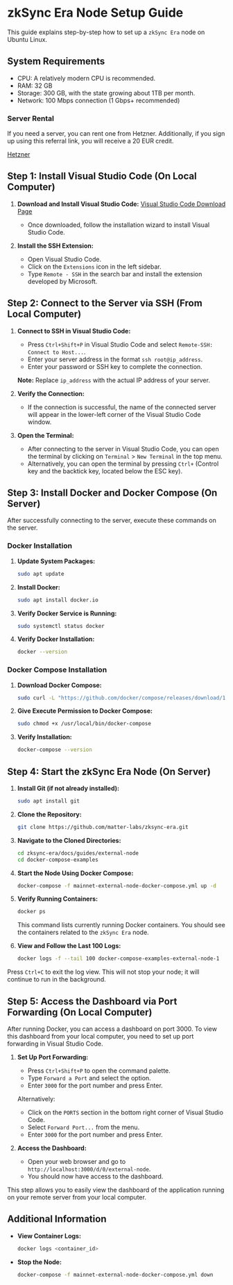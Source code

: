 # zkSync Era Node Setup Guide

This guide explains step-by-step how to set up a `zkSync Era` node on Ubuntu Linux.

## System Requirements

- CPU: A relatively modern CPU is recommended.
- RAM: 32 GB
- Storage: 300 GB, with the state growing about 1TB per month.
- Network: 100 Mbps connection (1 Gbps+ recommended)

### Server Rental

If you need a server, you can rent one from Hetzner. Additionally, if you sign up using this referral link, you will receive a 20 EUR credit.

[Hetzner](https://hetzner.cloud/?ref=fu2umOyLCWhh)

## Step 1: Install Visual Studio Code (On Local Computer)

1. **Download and Install Visual Studio Code:**
   [Visual Studio Code Download Page](https://code.visualstudio.com/)

   - Once downloaded, follow the installation wizard to install Visual Studio Code.

2. **Install the SSH Extension:**
   - Open Visual Studio Code.
   - Click on the `Extensions` icon in the left sidebar.
   - Type `Remote - SSH` in the search bar and install the extension developed by Microsoft.

## Step 2: Connect to the Server via SSH (From Local Computer)

1. **Connect to SSH in Visual Studio Code:**

   - Press `Ctrl+Shift+P` in Visual Studio Code and select `Remote-SSH: Connect to Host...`.
   - Enter your server address in the format `ssh root@ip_address`.
   - Enter your password or SSH key to complete the connection.

   **Note:** Replace `ip_address` with the actual IP address of your server.

2. **Verify the Connection:**

   - If the connection is successful, the name of the connected server will appear in the lower-left corner of the Visual Studio Code window.

3. **Open the Terminal:**
   - After connecting to the server in Visual Studio Code, you can open the terminal by clicking on `Terminal` > `New Terminal` in the top menu.
   - Alternatively, you can open the terminal by pressing `Ctrl+` (Control key and the backtick key, located below the ESC key).

## Step 3: Install Docker and Docker Compose (On Server)

After successfully connecting to the server, execute these commands on the server.

### Docker Installation

1. **Update System Packages:**

   ```sh
   sudo apt update
   ```

2. **Install Docker:**

   ```sh
   sudo apt install docker.io
   ```

3. **Verify Docker Service is Running:**

   ```sh
   sudo systemctl status docker
   ```

4. **Verify Docker Installation:**

   ```sh
   docker --version
   ```

### Docker Compose Installation

1. **Download Docker Compose:**

   ```sh
   sudo curl -L "https://github.com/docker/compose/releases/download/1.29.2/docker-compose-$(uname -s)-$(uname -m)" -o /usr/local/bin/docker-compose
   ```

2. **Give Execute Permission to Docker Compose:**

   ```sh
   sudo chmod +x /usr/local/bin/docker-compose
   ```

3. **Verify Installation:**
   ```sh
   docker-compose --version
   ```

## Step 4: Start the zkSync Era Node (On Server)

1. **Install Git (if not already installed):**

   ```sh
   sudo apt install git
   ```

2. **Clone the Repository:**

   ```sh
   git clone https://github.com/matter-labs/zksync-era.git
   ```

3. **Navigate to the Cloned Directories:**

   ```sh
   cd zksync-era/docs/guides/external-node
   cd docker-compose-examples
   ```

4. **Start the Node Using Docker Compose:**

   ```sh
   docker-compose -f mainnet-external-node-docker-compose.yml up -d
   ```

5. **Verify Running Containers:**

   ```sh
   docker ps
   ```

   This command lists currently running Docker containers. You should see the containers related to the `zkSync Era` node.

6. **View and Follow the Last 100 Logs:**
   ```sh
   docker logs -f --tail 100 docker-compose-examples-external-node-1
   ```

Press `Ctrl+C` to exit the log view. This will not stop your node; it will continue to run in the background.

## Step 5: Access the Dashboard via Port Forwarding (On Local Computer)

After running Docker, you can access a dashboard on port 3000. To view this dashboard from your local computer, you need to set up port forwarding in Visual Studio Code.

1. **Set Up Port Forwarding:**

   - Press `Ctrl+Shift+P` to open the command palette.
   - Type `Forward a Port` and select the option.
   - Enter `3000` for the port number and press Enter.

   Alternatively:

   - Click on the `PORTS` section in the bottom right corner of Visual Studio Code.
   - Select `Forward Port...` from the menu.
   - Enter `3000` for the port number and press Enter.

2. **Access the Dashboard:**

   - Open your web browser and go to `http://localhost:3000/d/0/external-node`.
   - You should now have access to the dashboard.

This step allows you to easily view the dashboard of the application running on your remote server from your local computer.

## Additional Information

- **View Container Logs:**

  ```sh
  docker logs <container_id>
  ```

- **Stop the Node:**
  ```sh
  docker-compose -f mainnet-external-node-docker-compose.yml down
  ```
